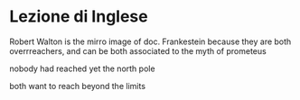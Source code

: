 # Lezione di Inglese


Robert Walton is the mirro image of doc. Frankestein because they are both overrreachers, and can be both associated to the myth of prometeus

nobody had reached yet the north pole

both want to reach beyond the limits
<!--stackedit_data:
eyJoaXN0b3J5IjpbLTE1OTY0ODM0MV19
-->